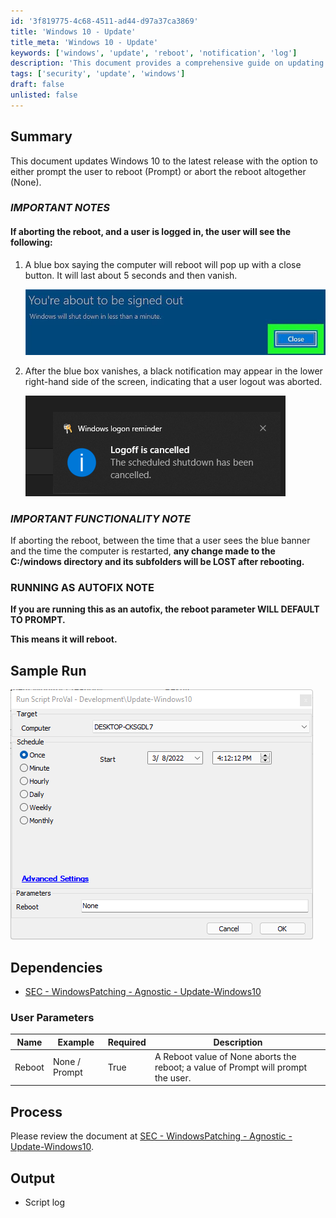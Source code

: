 ```yaml
---
id: '3f819775-4c68-4511-ad44-d97a37ca3869'
title: 'Windows 10 - Update'
title_meta: 'Windows 10 - Update'
keywords: ['windows', 'update', 'reboot', 'notification', 'log']
description: 'This document provides a comprehensive guide on updating Windows 10 to the latest release, including options for rebooting or aborting the reboot process. It outlines important notes regarding user notifications and potential data loss in the C://windows directory, as well as parameters for running the update script.'
tags: ['security', 'update', 'windows']
draft: false
unlisted: false
---
```


## Summary

This document updates Windows 10 to the latest release with the option to either prompt the user to reboot (Prompt) or abort the reboot altogether (None).

### ***IMPORTANT NOTES***

#### If aborting the reboot, and a user is logged in, the user will see the following:

1. A blue box saying the computer will reboot will pop up with a close button. It will last about 5 seconds and then vanish.

   ![image](../../../static/img/Windows-10---Update/image_1.png)

2. After the blue box vanishes, a black notification may appear in the lower right-hand side of the screen, indicating that a user logout was aborted.

   ![image](../../../static/img/Windows-10---Update/image_2.png)

### ***IMPORTANT FUNCTIONALITY NOTE***

If aborting the reboot, between the time that a user sees the blue banner and the time the computer is restarted, **any change made to the C:/windows directory and its subfolders will be LOST after rebooting.**

### ****RUNNING AS AUTOFIX NOTE****

**If you are running this as an autofix, the reboot parameter WILL DEFAULT TO PROMPT.**

**This means it will reboot.**

## Sample Run

![image](../../../static/img/Windows-10---Update/image_3.png)

## Dependencies

- [SEC - WindowsPatching - Agnostic - Update-Windows10](<../../powershell/Update-Windows10.md>)

### User Parameters

| Name    | Example        | Required | Description                                                                                      |
|---------|----------------|----------|--------------------------------------------------------------------------------------------------|
| Reboot  | None / Prompt  | True     | A Reboot value of None aborts the reboot; a value of Prompt will prompt the user.              |

## Process

Please review the document at [SEC - WindowsPatching - Agnostic - Update-Windows10](<../../powershell/Update-Windows10.md>).

## Output

- Script log



